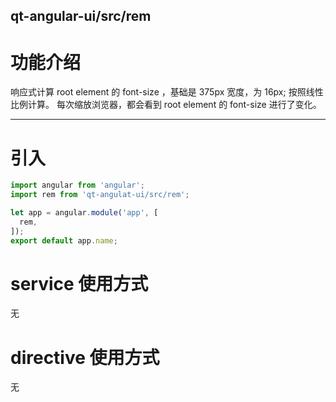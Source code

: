 qt-angular-ui/src/rem
---

# 功能介绍
响应式计算 root element 的 font-size ，基础是 375px 宽度，为 16px;
按照线性比例计算。
每次缩放浏览器，都会看到 root element 的 font-size 进行了变化。

---

# 引入

```javascript
import angular from 'angular';
import rem from 'qt-angulat-ui/src/rem';

let app = angular.module('app', [
  rem,
]);
export default app.name;
```

# service 使用方式
无

# directive 使用方式
无
